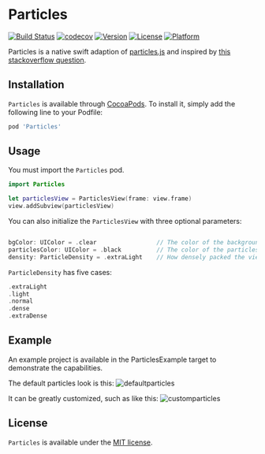 # Particles

[![Build Status](https://travis-ci.com/Ryucoin/Particles.svg?branch=master)](https://travis-ci.com/Ryucoin/Particles)
[![codecov](https://codecov.io/gh/Ryucoin/Particles/branch/master/graph/badge.svg)](https://codecov.io/gh/Ryucoin/Particles)
[![Version](https://img.shields.io/cocoapods/v/Particles.svg?style=flat)](https://cocoapods.org/pods/Particles)
[![License](https://img.shields.io/cocoapods/l/Particles.svg?style=flat)](https://cocoapods.org/pods/Particles)
[![Platform](https://img.shields.io/cocoapods/p/Particles.svg?style=flat)](https://cocoapods.org/pods/Particles)

Particles is a native swift adaption of [particles.js](https://github.com/VincentGarreau/particles.js/) and inspired by [this stackoverflow question](https://stackoverflow.com/questions/43740338/swift-how-to-convert-a-particle-network-js-animation-to-ios).

## Installation

`Particles` is available through [CocoaPods](https://cocoapods.org). To install
it, simply add the following line to your Podfile:

```ruby
pod 'Particles'
```

## Usage

You must import the `Particles` pod.

```swift
import Particles

let particlesView = ParticlesView(frame: view.frame)
view.addSubview(particlesView)
```

You can also initialize the `ParticlesView` with three optional parameters:
```swift

bgColor: UIColor = .clear                 // The color of the background of the view
particlesColor: UIColor = .black          // The color of the particles and the lines connecting them
density: ParticleDensity = .extraLight    // How densely packed the view is with particles

```

`ParticleDensity` has five cases:
```swift
.extraLight
.light
.normal
.dense
.extraDense
```

## Example

An example project is available in the ParticlesExample target to demonstrate the capabilities.

The default particles look is this:
![defaultparticles](https://user-images.githubusercontent.com/10342911/52456522-fe244280-2b09-11e9-9000-ba2cd43912e9.png)

It can be greatly customized, such as like this:
![customparticles](https://user-images.githubusercontent.com/10342911/52456566-29a72d00-2b0a-11e9-8818-1869f2ce608e.png)

## License

`Particles` is available under the [MIT license](./LICENSE).
